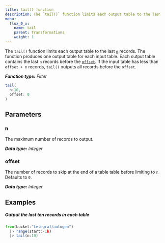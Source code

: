 ```yaml
---
title: tail() function
description: The `tail()` function limits each output table to the last `n` records.
menu:
  flux_0_x:
    name: tail
    parent: Transformations
    weight: 1
---
```


The `tail()` function limits each output table to the last [`n`](#n) records.
The function produces one output table for each input table.
Each output table contains the last `n` records before the [`offset`](#offset).
If the input table has less than `offset + n` records, `tail()` outputs all records before the `offset`.

_**Function type:** Filter_

```js
tail(
  n:10,
  offset: 0
)
```

## Parameters

### n
The maximum number of records to output.

_**Data type:** Integer_

### offset
The number of records to skip at the end of a table table before limiting to `n`.
Defaults to `0`.

_**Data type:** Integer_

## Examples

##### Output the last ten records in each table
```js
from(bucket:"telegraf/autogen")
  |> range(start:-1h)
  |> tail(n:10)
```
